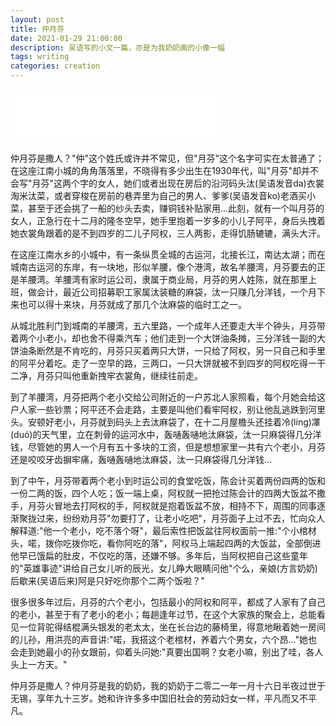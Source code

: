 ```yaml
---
layout: post
title: 仲月芬
date: 2021-01-29 21:00:00
description: 吴语写的小文一篇，亦是为我奶奶画的小像一幅
tags: writing
categories: creation
---
```


<iframe frameborder="no" border="0" marginwidth="0" marginheight="0" width=330 height=86 src="//music.163.com/outchain/player?type=3&id=2489803111&auto=0&height=66"></iframe>

仲月芬是撒人？"仲"这个姓氏或许并不常见，但"月芬"这个名字可实在太普通了；在这座江南小城的角角落落里，不晓得有多少出生在1930年代，叫"月芬"却并不会写"月芬"这两个字的女人，她们或者出现在房后的沿河码头汰(吴语发音da)衣裳淘米汰菜，或者穿梭在房前的巷弄里为自己的男人、爹爹(吴语发音ko)老酒买小菜，甚至于还会挑了一船的纱头去卖，赚铜钱补贴家用...此刻，就有一个叫月芬的女人，正急行在十二月的隆冬空早，她手里抱着一岁多的小儿子阿平，身后头拽着她衣裳角跟着的是不到四岁的二儿子阿权，三人两影，走得饥肠辘辘，满头大汗。

在这座江南水乡的小城中，有一条纵贯全城的古运河，北接长江，南达太湖；而在城南古运河的东岸，有一块地，形似羊腰，像个港湾，故名羊腰湾，月芬要去的正是羊腰湾。羊腰湾有家时运公司，隶属于商业局，月芬的男人姓陈，就在那里上班，做会计，最近公司招募职工家属汰装糖的麻袋，汰一只赚几分洋钱，一个月下来也可以得十来块，月芬就成了那几个汰麻袋的临时工之一。

从城北胜利门到城南的羊腰湾，五六里路，一个成年人还要走大半个钟头，月芬带着两个小老小，却也舍不得乘汽车；他们走到一个大饼油条摊，三分洋钱一副的大饼油条断然是不肯吃的，月芬只买着两只大饼，一只给了阿权，另一只自己和手里的阿平分着吃。走了一空早的路，三两口，一只大饼就被不到四岁的阿权吃得一干二净，月芬只叫他重新拽牢衣裳角，继续往前走。

到了羊腰湾，月芬把两个老小交给公司附近的一户苏北人家照看，每个月她会给这户人家一些钞票；阿平还不会走路，主要是叫他们看牢阿权，别让他乱逃跌到河里头。安顿好老小，月芬就到码头上去汰麻袋了，在十二月屋檐头还挂着冷(líng)凙(duó)的天气里，立在刺骨的运河水中，轰嗵轰嗵地汰麻袋，汰一只麻袋得几分洋钱，尽管她的男人一个月有五十多块的工资，但是想想家里一共有六个老小，月芬还是咬咬牙齿摒牢痛，轰嗵轰嗵地汰麻袋，汰一只麻袋得几分洋钱...

到了中午，月芬带着两个老小到时运公司的食堂吃饭，陈会计买着两份四两的饭和一份二两的饭，四个人吃；饭一端上桌，阿权就一把抢过陈会计的四两大饭盆不撒手，月芬火冒地去打阿权的手，阿权就是抱着饭盆不放，相持不下，周围的同事逐渐聚拢过来，纷纷劝月芬"勿要打了，让老小吃吧"，月芬面子上过不去，忙向众人解释道:"他一个老小，吃不落个呀"，最后索性把饭盆往阿权面前一推:"个小棺材头，喏，拨你吃拨你吃，看你阿吃的落"，阿权马上端起四两的大饭盆，全部倒进他早已饿扁的肚皮，不仅吃的落，还嫌不够。多年后，当阿权把自己这些童年的"英雄事迹"讲给自己女儿听的辰光，女儿睁大眼睛问他"个么，亲娘(方言奶奶)后歇来(吴语后来)阿是只好吃你那个二两个饭啦？"

很多很多年过后，月芬的六个老小，包括最小的阿权和阿平，都成了人家有了自己的老小，甚至于有了老小的老小；每趟逢年过节，在这个大家族的聚会上，总能看见一位背驼得结棍满头银发的老太太，坐在长台边的藤椅里，得意地瞅着她一房间的儿孙，用洪亮的声音讲:"喏，我搭这个老棺材，养着六个男女，六个昂..."她也会走到她最小的孙女跟前，仰着头问她:"真要出国啊？女老小嘛，别出了哇，各人头上一方天。"

仲月芬是撒人？仲月芬是我的奶奶，我的奶奶于二零二一年一月十六日半夜过世于无锡，享年九十三岁。她和许许多多中国旧社会的劳动妇女一样，平凡而又不平凡。
